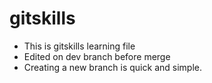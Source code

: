 # gitskills

- This is gitskills learning file
- Edited on dev branch before merge
- Creating a new branch is quick and simple.
